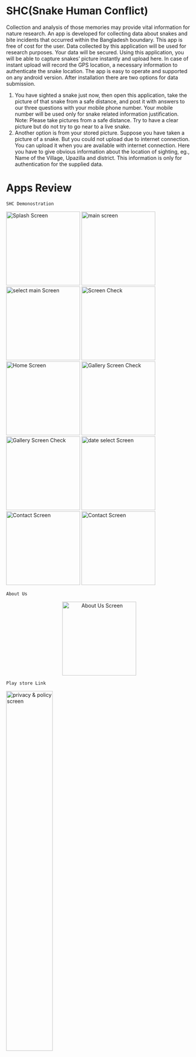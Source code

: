 # SHC(Snake Human Conflict)

Collection and analysis of those memories may provide vital information for nature research. An app is developed for collecting data about snakes and bite incidents that occurred within the Bangladesh boundary. This app is free of cost for the user. Data collected by this application will be used for research purposes. Your data will be secured. Using this application, you will be able to capture snakes’ picture instantly and upload here. In case of instant upload will record the GPS location, a necessary information to authenticate the snake location. The app is easy to operate and supported on any android version.
After installation there are two options for data submission.

1. You have sighted a snake just now, then open this application, take the picture of that snake from a safe distance, and post it with answers to our three questions with your mobile phone number. Your mobile number will be used only for snake related information justification.
   Note: Please take pictures from a safe distance. Try to have a clear picture but do not try to go near to a live snake.
2. Another option is from your stored picture. Suppose you have taken a picture of a snake. But you could not upload due to internet connection. You can upload it when you are available with internet connection. Here you have to give obvious information about the location of sighting, eg., Name of the Village, Upazilla and district. This information is only for authentication for the supplied data.

# Apps Review

`SHC Demonostration`

<p>
  <img src="https://github.com/Saruj-chy/SHC_SnakeHumanConflict/blob/main/App%20Review/splash.jpg"   width="200" title="Splash Screen">
  <img src="https://github.com/Saruj-chy/SHC_SnakeHumanConflict/blob/main/App%20Review/main.jpg"   width="200" title="main screen">
  <img src="https://github.com/Saruj-chy/SHC_SnakeHumanConflict/blob/main/App%20Review/select_camera.jpg"   width="200" title="select main Screen">
  <img src="https://github.com/Saruj-chy/SHC_SnakeHumanConflict/blob/main/App%20Review/camera_snake.jpg"   width="200" title="Screen Check">
  <img src="https://github.com/Saruj-chy/SHC_SnakeHumanConflict/blob/main/App%20Review/home.jpg"   width="200" title="Home Screen">

  <img src="https://github.com/Saruj-chy/SHC_SnakeHumanConflict/blob/main/App%20Review/gallery_1.jpg"   width="200" title="Gallery Screen Check">
  <img src="https://github.com/Saruj-chy/SHC_SnakeHumanConflict/blob/main/App%20Review/gallery_2.jpg"   width="200" title="Gallery Screen Check">
  <img src="https://github.com/Saruj-chy/SHC_SnakeHumanConflict/blob/main/App%20Review/date.jpg"   width="200" title="date select Screen ">
  <img src="https://github.com/Saruj-chy/SHC_SnakeHumanConflict/blob/main/App%20Review/contact.jpg"   width="200" title="Contact Screen ">
  <img src="https://github.com/Saruj-chy/SHC_SnakeHumanConflict/blob/main/App%20Review/contact_search.jpg"   width="200" title="Contact Screen "> 
</p>

`About Us`

<p align="center">
  <img src="https://github.com/Saruj-chy/SHC_SnakeHumanConflict/blob/main/App%20Review/about_us.jpg"   width="200" title="About Us Screen ">
 
</p>

`Play store Link`

<p>
  <a href ="https://play.google.com/store/apps/details?id=com.sd.spartan.shc&hl=en&gl=bd" > <img src="https://github.com/Saruj-chy/SHC_SnakeHumanConflict/blob/main/App%20Review/googleplay.png"  width="50%" alt="privacy & policy screen"> 
  </a>
</p>
